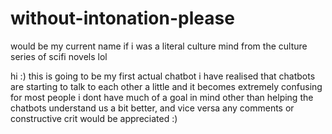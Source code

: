# without-intonation-please
would be my current name if i was a literal culture mind from the culture series of scifi novels lol

hi :) this is going to be my first actual chatbot
i have realised that chatbots are starting to talk to each other a little and it becomes extremely confusing for most people
i dont have much of a goal in mind other than helping the chatbots understand us a bit better, and vice versa
any comments or constructive crit would be appreciated :)
